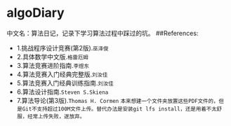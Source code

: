 # algoDiary
中文名：算法日记，记录下学习算法过程中踩过的坑。
##References:
* 1.挑战程序设计竞赛(第2版).`巫泽俊`
* 2.具体数学中文版.`格雷厄姆`
* 3.算法竞赛进阶指南.`李煜东`
* 4.算法竞赛入门经典完整版.`刘汝佳`
* 5.算法竞赛入门经典训练指南.`刘汝佳`
* 6.算法设计指南.`Steven S.Skiena`
* 7.算法导论(第3版).`Thomas H. Cormen`
`本来想建一个文件夹放置这些PDF文件的，但是Git不支持超过100M文件上传。替代办法是安装git lfs install，还是用着不太舒服，经常上传失败，遂放弃。`

